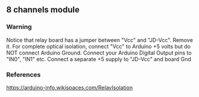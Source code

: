 ## 8 channels module

### Warning

Notice that relay board has a jumper between "Vcc" and "JD-Vcc". Remove it. For complete optical isolation, connect "Vcc" to Arduino +5 volts but do NOT connect Arduino Ground. Connect your Arduino Digital Output pins to "IN0", "IN1" etc. Connect a separate +5 supply to "JD-Vcc" and board Gnd

### References

https://arduino-info.wikispaces.com/RelayIsolation
